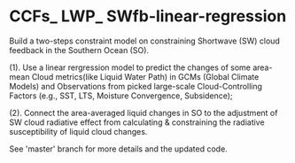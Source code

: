 # CCFs_ LWP_ SWfb-linear-regression
Build a two-steps constraint model on constraining Shortwave (SW) cloud feedback in the Southern Ocean (SO). 

(1). Use a linear rergression model to predict the changes of some area-mean Cloud metrics(like Liquid Water Path) in GCMs (Global Climate Models) and Observations from picked large-scale Cloud-Controlling Factors (e.g., SST, LTS, Moisture Convergence, Subsidence); 

(2). Connect the area-averaged liquid changes in SO to the adjustment of SW cloud radiative effect from calculating & constraining the radiative susceptibility of liquid cloud changes.

See 'master' branch for more details and the updated code. 
 
